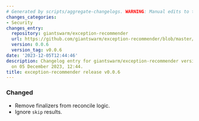 ```yaml
---
# Generated by scripts/aggregate-changelogs. WARNING: Manual edits to this files will be overwritten.
changes_categories:
- Security
changes_entry:
  repository: giantswarm/exception-recommender
  url: https://github.com/giantswarm/exception-recommender/blob/master/CHANGELOG.md#006---2023-12-05
  version: 0.0.6
  version_tag: v0.0.6
date: '2023-12-05T12:44:46'
description: Changelog entry for giantswarm/exception-recommender version 0.0.6, published
  on 05 December 2023, 12:44.
title: exception-recommender release v0.0.6
---
```


### Changed
- Remove finalizers from reconcile logic.
- Ignore `skip` results.
